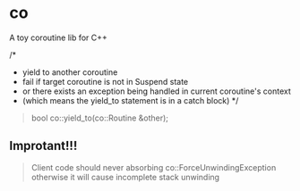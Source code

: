 # co
A toy coroutine lib for C++

/*
 * yield to another coroutine  
 * fail if target coroutine is not in Suspend state   
 * or there exists an exception being handled in current coroutine's context
 * (which means the yield_to statement is in a catch block)
*/
>bool co::yield_to(co::Routine &other);

## Improtant!!!
>Client code should never absorbing co::ForceUnwindingException otherwise it will cause incomplete stack unwinding
